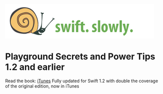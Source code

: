 ![](../../images/banner.jpg "Swift Slowly")

# Playground Secrets and Power Tips 1.2 and earlier

Read the book: [iTunes](https://itunes.apple.com/us/book/playground-secrets-power-tips/id982838034) Fully updated for Swift 1.2 with double the coverage of the original edition, now in iTunes